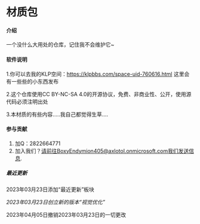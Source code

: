 # 材质包

#### 介绍
一个没什么大用处的仓库，记住我不会维护它~

#### 软件说明
1.你可以去我的KLP空间：https://klpbbs.com/space-uid-760616.html 这里会有一些些的小东西发布

2.这个仓库使用CC BY-NC-SA 4.0的开源协议，免费、非商业性、公开，使用源代码必须注明出处

3.本材质的有些内容.....我自己都觉得生草....

#### 参与贡献

1.  加Q：2822664771
2.  加入我们？请前往BoxyEndymion405@axlotol.onmicrosoft.com我们发送信息.

##### 最近更新
2023年03月23日添加“最近更新”板块

*2023年03月23日创立新的版本“视觉优化”*

2023年04月05日撤销2023年03月23日的一切更改
